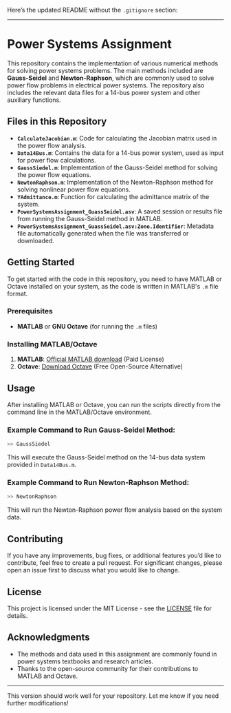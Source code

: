 Here’s the updated README without the `.gitignore` section:

---

# Power Systems Assignment

This repository contains the implementation of various numerical methods for solving power systems problems. The main methods included are **Gauss-Seidel** and **Newton-Raphson**, which are commonly used to solve power flow problems in electrical power systems. The repository also includes the relevant data files for a 14-bus power system and other auxiliary functions.

## Files in this Repository

- **`CalculateJacobian.m`**: Code for calculating the Jacobian matrix used in the power flow analysis.
- **`Data14Bus.m`**: Contains the data for a 14-bus power system, used as input for power flow calculations.
- **`GaussSiedel.m`**: Implementation of the Gauss-Seidel method for solving the power flow equations.
- **`NewtonRaphson.m`**: Implementation of the Newton-Raphson method for solving nonlinear power flow equations.
- **`YAdmittance.m`**: Function for calculating the admittance matrix of the system.
- **`PowerSystemsAssignment_GuassSeidel.asv`**: A saved session or results file from running the Gauss-Seidel method in MATLAB.
- **`PowerSystemsAssignment_GuassSeidel.asv:Zone.Identifier`**: Metadata file automatically generated when the file was transferred or downloaded.

## Getting Started

To get started with the code in this repository, you need to have MATLAB or Octave installed on your system, as the code is written in MATLAB's `.m` file format.

### Prerequisites

- **MATLAB** or **GNU Octave** (for running the `.m` files)

### Installing MATLAB/Octave

1. **MATLAB**: [Official MATLAB download](https://www.mathworks.com/products/matlab.html) (Paid License)
2. **Octave**: [Download Octave](https://www.gnu.org/software/octave/) (Free Open-Source Alternative)

## Usage

After installing MATLAB or Octave, you can run the scripts directly from the command line in the MATLAB/Octave environment.

### Example Command to Run Gauss-Seidel Method:

```bash
>> GaussSiedel
```

This will execute the Gauss-Seidel method on the 14-bus data system provided in `Data14Bus.m`.

### Example Command to Run Newton-Raphson Method:

```bash
>> NewtonRaphson
```

This will run the Newton-Raphson power flow analysis based on the system data.

## Contributing

If you have any improvements, bug fixes, or additional features you’d like to contribute, feel free to create a pull request. For significant changes, please open an issue first to discuss what you would like to change.

## License

This project is licensed under the MIT License - see the [LICENSE](LICENSE) file for details.

## Acknowledgments

- The methods and data used in this assignment are commonly found in power systems textbooks and research articles.
- Thanks to the open-source community for their contributions to MATLAB and Octave.

---

This version should work well for your repository. Let me know if you need further modifications!
